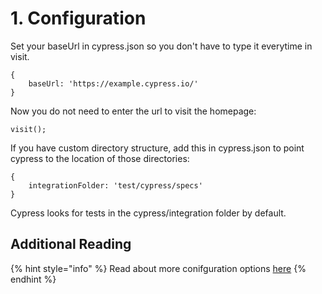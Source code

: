 # 1. Configuration

Set your baseUrl in cypress.json so you don't have to type it everytime in visit.

```text
{
    baseUrl: 'https://example.cypress.io/'
}
```

Now you do not need to enter the url to visit the homepage:

```text
visit();
```

If you have custom directory structure, add this in cypress.json to point cypress to the location of those directories:

```text
{
    integrationFolder: 'test/cypress/specs'
}
```

Cypress looks for tests in the cypress/integration folder by default.

## Additional Reading

{% hint style="info" %}
Read about more conifguration options [here](https://docs.cypress.io/guides/references/configuration.html)
{% endhint %}

